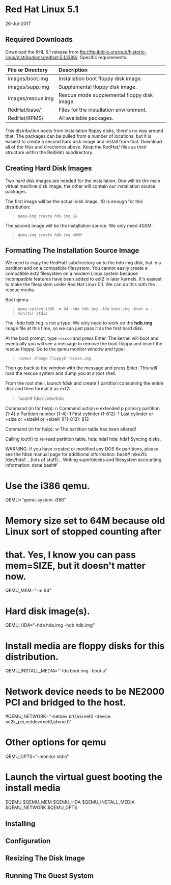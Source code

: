 # Red Hat Linux 5.1 #

26-Jul-2017

## Required Downloads ##

Download the RHL 5.1 release from
ftp://ftp.ibiblio.org/pub/historic-linux/distributions/redhat-5.1/i386/.
Specific requirements:

| File or Directory | Description |
|:---|:---|
| images/boot.img | Installation boot floppy disk image. |
| images/supp.img | Supplemental floppy disk image. |
| images/rescue.img | Rescue mode supplemental floppy disk image. |
| RedHat/base/ | Files for the installation environment. |
| RedHat/RPMS/ | All available packages. |

This distribution boots from installation floppy disks, there's no way around
that.  The packages can be pulled from a number of locations, but it is easiest
to create a second hard disk image and install from that.  Download all of the
files and directories above.  Keep the RedHat/ files as their structure within
the RedHat/ subdirectory.

## Creating Hard Disk Images ##

Two hard disk images are needed for the installation.  One will be the main
virtual machine disk image, the other will contain our installation source
packages.

The first image will be the actual disk image.  1G is enough for this
distribution:

> `qemu-img create hda.img 1G`

The second image will be the installation source.  We only need 400M:

> `qemu-img create hdb.img 400M`

## Formatting The Installation Source Image ##

We need to copy the RedHat/ subdirectory on to the hdb.img disk, but in a
partition and on a compatible filesystem.  You cannot easily create a
compatible ext2 filesystem on a modern Linux system because incompatible
features have been added to ext2 in later kernels.  It's easiest to make the
filesystem under Red Hat Linux 5.1.  We can do this with the rescue media.

Boot qemu:

> `qemu-system-i386 -m 64 -hda hdb.img -fda boot.img -boot a -monitor stdio`

The *-hda hdb.img* is not a typo.  We only need to work on the **hdb.img**
image file at this time, so we can just pass it as the first hard disk.

At the boot prompt, type `rescue` and press Enter.  The kernel will boot and
eventually you will see a message to remove the boot floppy and insert the
rescue floppy.  Go to the qemu monitor window and type:

> `(qemu) change floppy0 rescue.img`

Then go back to the window with the message and press Enter.  This will load
the rescue system and dump you at a root shell.

From the root shell, launch fdisk and create 1 partition consuming the entire
disk and then format it as ext2:

> `bash# fdisk /dev/hda

   Command (m for help): n
   Command action
      e   extended
      p   primary partition (1-4)
   p
   Partition number (1-4): 1
   First cylinder (1-812): 1
   Last cylinder or +size or +sizeM or +sizeK ([1]-812): 812

   Command (m for help): w
   The partition table has been altered!

   Calling ioctl() to re-read partition table.
    hda: hda1
    hda: hda1
   Syncing disks.

   WARNING: If you have created or modified any DOS 6x
   partitions, please see the fdisk manual page for additional
   information.
   bash# mke2fs /dev/hda1
   ...[lots of stuff]...
   Writing superblocks and filesystem accounting information: done
   bash#`





# Use the i386 qemu.
QEMU="qemu-system-i386"

# Memory size set to 64M because old Linux sort of stopped counting after
# that.  Yes, I know you can pass mem=SIZE, but it doesn't matter now.
QEMU_MEM="-m 64"

# Hard disk image(s).
QEMU_HDA="-hda hda.img -hdb hdb.img"

# Install media are floppy disks for this distribution.
QEMU_INSTALL_MEDIA="-fda boot.img -boot a"

# Network device needs to be NE2000 PCI and bridged to the host.
#QEMU_NETWORK="-netdev br0,id=net0 -device ne2k_pci,netdev=net0,id=net0"

# Other options for qemu
QEMU_OPTS="-monitor stdio"

# Launch the virtual guest booting the install media
$QEMU $QEMU_MEM $QEMU_HDA $QEMU_INSTALL_MEDIA $QEMU_NETWORK $QEMU_OPTS

## Installing ##

## Configuration ##

## Resizing The Disk Image ##

## Running The Guest System ##
